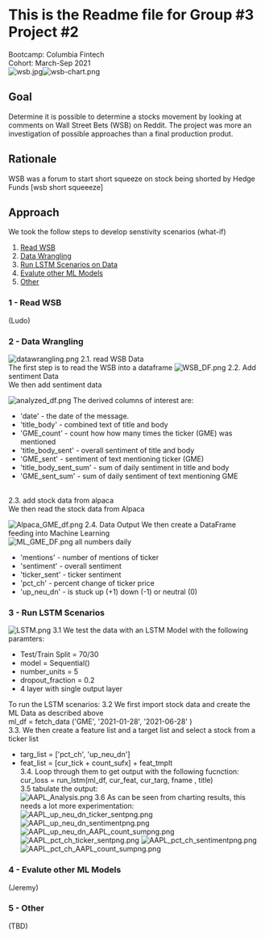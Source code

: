 # This is the Readme file for Group #3 Project #2
Bootcamp: Columbia Fintech<br>
Cohort: March-Sep 2021<br>
![wsb.jpg](wsb.jpg)![wsb-chart.png](wsb-chart.png)
## Goal
Determine it is possible to determine a stocks movement by looking at comments on Wall Street Bets (WSB) on Reddit. The project was more an investigation of possible approaches than a final production produt.
## Rationale
WSB was a forum to start short squeeze on stock being shorted by Hedge Funds
[wsb short squeeeze]
## Approach
We took the follow steps to develop senstivity scenarios (what-if)
1. [Read WSB](#1---Read-WSB)
2. [Data Wrangling](#2---Data-Wrangling)
3. [Run LSTM Scenarios on Data](#3---Run-LSTM-Scenarios)
4. [Evalute other ML Models](#4---Evalute-other-ML-Models)
5. [Other](#5---Other)


### 1 - Read WSB
(Ludo)

### 2 - Data Wrangling<br>
![datawrangling.png](datawrangling.png)
2.1. read WSB Data<br>
The first step is to read the WSB into a dataframe
![WSB_DF.png](WSB_DF.png)
2.2. Add sentiment Data <br>
We then add sentiment data <br>

![analyzed_df.png](analyzed_df.png)
The derived columns of interest are:<br>
* 'date' - the date of the message.<br>
* 'title_body' - combined text of title and body
* 'GME_count' - count how how many times the ticker (GME) was mentioned <br>
* 'title_body_sent' - overall sentiment of title and body<br>
* 'GME_sent' - sentiment of text mentioning ticker (GME) <br>
* 'title_body_sent_sum' - sum of daily sentiment in title and body<br>
* 'GME_sent_sum' - sum of daily sentiment of text mentioning GME<br>

<br>
2.3. add stock data from alpaca<br>
We then read the stock data from Alpaca

![Alpaca_GME_df.png](Alpaca_GME_df.png)
2.4. Data Output
We then create a DataFrame feeding into Machine Learning<br>
![ML_GME_DF.png](ML_GME_DF.png)
all numbers daily 
* 'mentions' - number of mentions of ticker
* 'sentiment' - overall sentiment
* 'ticker_sent' - ticker sentiment
* 'pct_ch' - percent change of ticker price
* 'up_neu_dn' - is stuck up (+1) down (-1) or neutral (0)

### 3 - Run LSTM Scenarios<br>
![LSTM.png](LSTM.png)
3.1 We test the data with an LSTM Model with the following paramters:<br>
* Test/Train Split = 70/30
* model = Sequential()
* number_units = 5
* dropout_fraction = 0.2
* 4 layer with single output layer

To run the LSTM scenarios:
3.2 We first import stock data and create the ML Data as described above<br>
ml_df = fetch_data ('GME', '2021-01-28', '2021-06-28' )<br>
3.3. We then create a feature list and a target list and select a stock from a ticker list<br>
* targ_list = ['pct_ch', 'up_neu_dn']<br>
* feat_list = [cur_tick + count_sufx] + feat_tmplt<br>
3.4. Loop through them to get output with the following fucnction:<br>
cur_loss = run_lstm(ml_df, cur_feat, cur_targ, fname , title)<br>
3.5 tabulate the output:<br> 
![AAPL_Analysis.png](AAPL_Analysis.png)
3.6 As can be seen from charting results, this needs a lot more experimentation:
![AAPL_up_neu_dn_ticker_sentpng.png](AAPL_up_neu_dn_ticker_sentpng.png)
![AAPL_up_neu_dn_sentimentpng.png](AAPL_up_neu_dn_sentimentpng.png)
![AAPL_up_neu_dn_AAPL_count_sumpng.png](AAPL_up_neu_dn_AAPL_count_sumpng.png)
![AAPL_pct_ch_ticker_sentpng.png](AAPL_pct_ch_ticker_sentpng.png)
![AAPL_pct_ch_sentimentpng.png](AAPL_pct_ch_sentimentpng.png)
![AAPL_pct_ch_AAPL_count_sumpng.png](AAPL_pct_ch_AAPL_count_sumpng.png)

### 4 - Evalute other ML Models
(Jeremy)

### 5 - Other
(TBD)